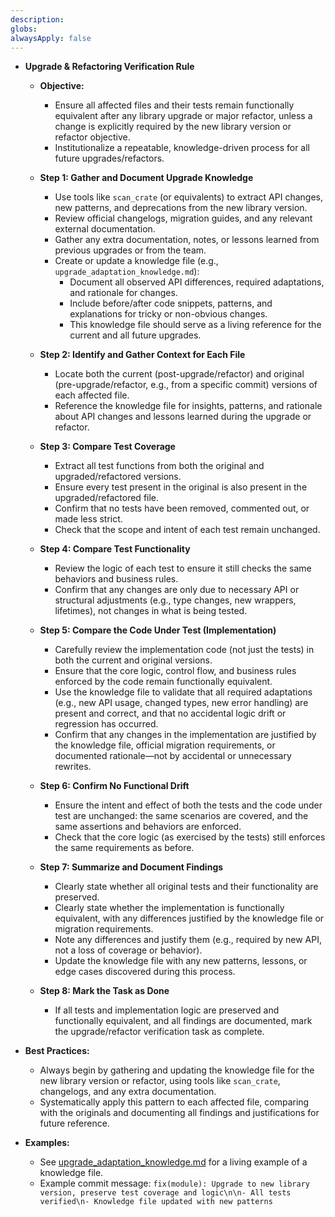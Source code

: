 ```yaml
---
description:
globs:
alwaysApply: false
---
```

- **Upgrade & Refactoring Verification Rule**
  - **Objective:**
    - Ensure all affected files and their tests remain functionally equivalent after any library upgrade or major refactor, unless a change is explicitly required by the new library version or refactor objective.
    - Institutionalize a repeatable, knowledge-driven process for all future upgrades/refactors.

  - **Step 1: Gather and Document Upgrade Knowledge**
    - Use tools like `scan_crate` (or equivalents) to extract API changes, new patterns, and deprecations from the new library version.
    - Review official changelogs, migration guides, and any relevant external documentation.
    - Gather any extra documentation, notes, or lessons learned from previous upgrades or from the team.
    - Create or update a knowledge file (e.g., `upgrade_adaptation_knowledge.md`):
      - Document all observed API differences, required adaptations, and rationale for changes.
      - Include before/after code snippets, patterns, and explanations for tricky or non-obvious changes.
      - This knowledge file should serve as a living reference for the current and all future upgrades.

  - **Step 2: Identify and Gather Context for Each File**
    - Locate both the current (post-upgrade/refactor) and original (pre-upgrade/refactor, e.g., from a specific commit) versions of each affected file.
    - Reference the knowledge file for insights, patterns, and rationale about API changes and lessons learned during the upgrade or refactor.

  - **Step 3: Compare Test Coverage**
    - Extract all test functions from both the original and upgraded/refactored versions.
    - Ensure every test present in the original is also present in the upgraded/refactored file.
    - Confirm that no tests have been removed, commented out, or made less strict.
    - Check that the scope and intent of each test remain unchanged.

  - **Step 4: Compare Test Functionality**
    - Review the logic of each test to ensure it still checks the same behaviors and business rules.
    - Confirm that any changes are only due to necessary API or structural adjustments (e.g., type changes, new wrappers, lifetimes), not changes in what is being tested.

  - **Step 5: Compare the Code Under Test (Implementation)**
    - Carefully review the implementation code (not just the tests) in both the current and original versions.
    - Ensure that the core logic, control flow, and business rules enforced by the code remain functionally equivalent.
    - Use the knowledge file to validate that all required adaptations (e.g., new API usage, changed types, new error handling) are present and correct, and that no accidental logic drift or regression has occurred.
    - Confirm that any changes in the implementation are justified by the knowledge file, official migration requirements, or documented rationale—not by accidental or unnecessary rewrites.

  - **Step 6: Confirm No Functional Drift**
    - Ensure the intent and effect of both the tests and the code under test are unchanged: the same scenarios are covered, and the same assertions and behaviors are enforced.
    - Check that the core logic (as exercised by the tests) still enforces the same requirements as before.

  - **Step 7: Summarize and Document Findings**
    - Clearly state whether all original tests and their functionality are preserved.
    - Clearly state whether the implementation is functionally equivalent, with any differences justified by the knowledge file or migration requirements.
    - Note any differences and justify them (e.g., required by new API, not a loss of coverage or behavior).
    - Update the knowledge file with any new patterns, lessons, or edge cases discovered during this process.

  - **Step 8: Mark the Task as Done**
    - If all tests and implementation logic are preserved and functionally equivalent, and all findings are documented, mark the upgrade/refactor verification task as complete.

- **Best Practices:**
  - Always begin by gathering and updating the knowledge file for the new library version or refactor, using tools like `scan_crate`, changelogs, and any extra documentation.
  - Systematically apply this pattern to each affected file, comparing with the originals and documenting all findings and justifications for future reference.

- **Examples:**
  - See [upgrade_adaptation_knowledge.md](mdc:scripts/upgrade_adaptation_knowledge.md) for a living example of a knowledge file.
  - Example commit message: `fix(module): Upgrade to new library version, preserve test coverage and logic\n\n- All tests verified\n- Knowledge file updated with new patterns`
